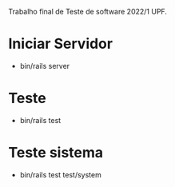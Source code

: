 Trabalho final de Teste de software 2022/1 UPF.

# Iniciar Servidor
* bin/rails server

# Teste
* bin/rails test

# Teste sistema
* bin/rails test test/system